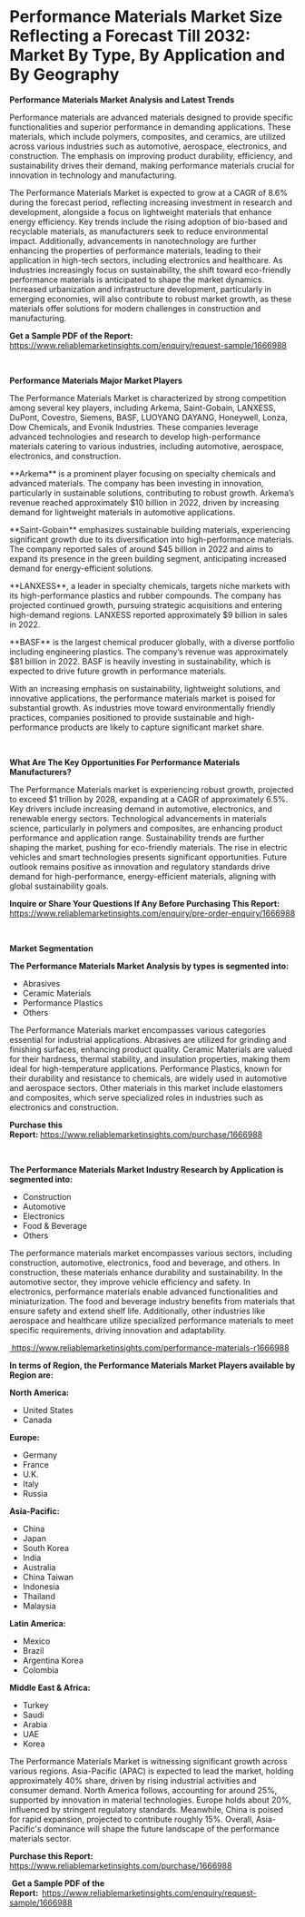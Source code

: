 <p><h1>Performance Materials Market Size Reflecting a Forecast Till 2032: Market By Type, By Application and By Geography</h1></p><p><strong>Performance Materials Market Analysis and Latest Trends</strong></p>
<p><p>Performance materials are advanced materials designed to provide specific functionalities and superior performance in demanding applications. These materials, which include polymers, composites, and ceramics, are utilized across various industries such as automotive, aerospace, electronics, and construction. The emphasis on improving product durability, efficiency, and sustainability drives their demand, making performance materials crucial for innovation in technology and manufacturing.</p><p>The Performance Materials Market is expected to grow at a CAGR of 8.6% during the forecast period, reflecting increasing investment in research and development, alongside a focus on lightweight materials that enhance energy efficiency. Key trends include the rising adoption of bio-based and recyclable materials, as manufacturers seek to reduce environmental impact. Additionally, advancements in nanotechnology are further enhancing the properties of performance materials, leading to their application in high-tech sectors, including electronics and healthcare. As industries increasingly focus on sustainability, the shift toward eco-friendly performance materials is anticipated to shape the market dynamics. Increased urbanization and infrastructure development, particularly in emerging economies, will also contribute to robust market growth, as these materials offer solutions for modern challenges in construction and manufacturing.</p></p>
<p><strong>Get a Sample PDF of the Report:&nbsp;</strong> <a href="https://www.reliablemarketinsights.com/enquiry/request-sample/1666988?utm_campaign=3718&utm_medium=2&utm_source=Github&utm_content=ia&utm_term=16042025&utm_id=performance-materials">https://www.reliablemarketinsights.com/enquiry/request-sample/1666988</a></p>
<p>&nbsp;</p>
<p><strong>Performance Materials Major Market Players</strong></p>
<p><p>The Performance Materials Market is characterized by strong competition among several key players, including Arkema, Saint-Gobain, LANXESS, DuPont, Covestro, Siemens, BASF, LUOYANG DAYANG, Honeywell, Lonza, Dow Chemicals, and Evonik Industries. These companies leverage advanced technologies and research to develop high-performance materials catering to various industries, including automotive, aerospace, electronics, and construction.</p><p>**Arkema** is a prominent player focusing on specialty chemicals and advanced materials. The company has been investing in innovation, particularly in sustainable solutions, contributing to robust growth. Arkema’s revenue reached approximately $10 billion in 2022, driven by increasing demand for lightweight materials in automotive applications.</p><p>**Saint-Gobain** emphasizes sustainable building materials, experiencing significant growth due to its diversification into high-performance materials. The company reported sales of around $45 billion in 2022 and aims to expand its presence in the green building segment, anticipating increased demand for energy-efficient solutions.</p><p>**LANXESS**, a leader in specialty chemicals, targets niche markets with its high-performance plastics and rubber compounds. The company has projected continued growth, pursuing strategic acquisitions and entering high-demand regions. LANXESS reported approximately $9 billion in sales in 2022.</p><p>**BASF** is the largest chemical producer globally, with a diverse portfolio including engineering plastics. The company’s revenue was approximately $81 billion in 2022. BASF is heavily investing in sustainability, which is expected to drive future growth in performance materials.</p><p>With an increasing emphasis on sustainability, lightweight solutions, and innovative applications, the performance materials market is poised for substantial growth. As industries move toward environmentally friendly practices, companies positioned to provide sustainable and high-performance products are likely to capture significant market share.</p></p>
<p>&nbsp;</p>
<p><strong>What Are The Key Opportunities For Performance Materials Manufacturers?</strong></p>
<p><p>The Performance Materials market is experiencing robust growth, projected to exceed $1 trillion by 2028, expanding at a CAGR of approximately 6.5%. Key drivers include increasing demand in automotive, electronics, and renewable energy sectors. Technological advancements in materials science, particularly in polymers and composites, are enhancing product performance and application range. Sustainability trends are further shaping the market, pushing for eco-friendly materials. The rise in electric vehicles and smart technologies presents significant opportunities. Future outlook remains positive as innovation and regulatory standards drive demand for high-performance, energy-efficient materials, aligning with global sustainability goals.</p></p>
<p><strong>Inquire or Share Your Questions If Any Before Purchasing This Report:</strong> <a href="https://www.reliablemarketinsights.com/enquiry/pre-order-enquiry/1666988?utm_campaign=3718&utm_medium=2&utm_source=Github&utm_content=ia&utm_term=16042025&utm_id=performance-materials">https://www.reliablemarketinsights.com/enquiry/pre-order-enquiry/1666988</a></p>
<p>&nbsp;</p>
<p><strong>Market Segmentation</strong></p>
<p><strong>The Performance Materials Market Analysis by types is segmented into:</strong></p>
<p><ul><li>Abrasives</li><li>Ceramic Materials</li><li>Performance Plastics</li><li>Others</li></ul></p>
<p><p>The Performance Materials market encompasses various categories essential for industrial applications. Abrasives are utilized for grinding and finishing surfaces, enhancing product quality. Ceramic Materials are valued for their hardness, thermal stability, and insulation properties, making them ideal for high-temperature applications. Performance Plastics, known for their durability and resistance to chemicals, are widely used in automotive and aerospace sectors. Other materials in this market include elastomers and composites, which serve specialized roles in industries such as electronics and construction.</p></p>
<p><strong>Purchase this Report:&nbsp;</strong><a href="https://www.reliablemarketinsights.com/purchase/1666988?utm_campaign=3718&utm_medium=2&utm_source=Github&utm_content=ia&utm_term=16042025&utm_id=performance-materials">https://www.reliablemarketinsights.com/purchase/1666988</a></p>
<p>&nbsp;</p>
<p><strong>The Performance Materials Market Industry Research by Application is segmented into:</strong></p>
<p><ul><li>Construction</li><li>Automotive</li><li>Electronics</li><li>Food & Beverage</li><li>Others</li></ul></p>
<p><p>The performance materials market encompasses various sectors, including construction, automotive, electronics, food and beverage, and others. In construction, these materials enhance durability and sustainability. In the automotive sector, they improve vehicle efficiency and safety. In electronics, performance materials enable advanced functionalities and miniaturization. The food and beverage industry benefits from materials that ensure safety and extend shelf life. Additionally, other industries like aerospace and healthcare utilize specialized performance materials to meet specific requirements, driving innovation and adaptability.</p></p>
<p><a href="https://www.reliablemarketinsights.com/performance-materials-r1666988?utm_campaign=3718&utm_medium=2&utm_source=Github&utm_content=ia&utm_term=16042025&utm_id=performance-materials">&nbsp;https://www.reliablemarketinsights.com/performance-materials-r1666988</a></p>
<p><strong>In terms of Region, the Performance Materials Market Players available by Region are:</strong></p>
<p>
    <p> <strong> North America: </strong>
        <ul>
            <li>United States</li>
            <li>Canada</li>
        </ul>
        </p> 
    <p> <strong> Europe: </strong>
        <ul>
            <li>Germany</li>
            <li>France</li>
            <li>U.K.</li>
            <li>Italy</li>
            <li>Russia</li>
        </ul>
        </p> 
    <p> <strong> Asia-Pacific: </strong>
        <ul>
            <li>China</li>
            <li>Japan</li>
            <li>South Korea</li>
            <li>India</li>
            <li>Australia</li>
            <li>China Taiwan</li>
            <li>Indonesia</li>
            <li>Thailand</li>
            <li>Malaysia</li>
        </ul>
        </p> 
    <p> <strong> Latin America: </strong>
        <ul>
            <li>Mexico</li>
            <li>Brazil</li>
            <li>Argentina Korea</li>
            <li>Colombia</li>
        </ul>
        </p> 
    <p> <strong> Middle East & Africa: </strong>
        <ul>
            <li>Turkey</li>
            <li>Saudi</li>
            <li>Arabia</li>
            <li>UAE</li>
            <li>Korea</li>
        </ul>
    </p>
    </p>
<p><p>The Performance Materials Market is witnessing significant growth across various regions. Asia-Pacific (APAC) is expected to lead the market, holding approximately 40% share, driven by rising industrial activities and consumer demand. North America follows, accounting for around 25%, supported by innovation in material technologies. Europe holds about 20%, influenced by stringent regulatory standards. Meanwhile, China is poised for rapid expansion, projected to contribute roughly 15%. Overall, Asia-Pacific's dominance will shape the future landscape of the performance materials sector.</p></p>
<p><strong>Purchase this Report: </strong><a href="https://www.reliablemarketinsights.com/purchase/1666988?utm_campaign=3718&utm_medium=2&utm_source=Github&utm_content=ia&utm_term=16042025&utm_id=performance-materials">https://www.reliablemarketinsights.com/purchase/1666988</a></p>
<p>&nbsp;<strong>Get a Sample PDF of the Report:&nbsp;&nbsp;</strong><a href="https://www.reliablemarketinsights.com/enquiry/request-sample/1666988?utm_campaign=3718&utm_medium=2&utm_source=Github&utm_content=ia&utm_term=16042025&utm_id=performance-materials">https://www.reliablemarketinsights.com/enquiry/request-sample/1666988</a></p>
<p><strong></strong></p>
<p><p></p><p></p><p></p></p>